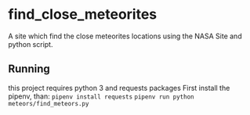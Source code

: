 # find_close_meteorites
A site which find the close meteorites locations using the NASA Site and python script.
## Running
this project requires python 3 and requests packages
First install the pipenv, than:
`pipenv install requests`
`pipenv run python meteors/find_meteors.py`
